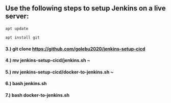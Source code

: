 ## Use the following steps to setup Jenkins on a live server:
####
    apt update
    
    apt install git 
#### 3.) git clone https://github.com/golebu2020/jenkins-setup-cicd 
#### 4.) mv jenkins-setup-cicd/jenkins.sh ~
#### 5.) mv jenkins-setup-cicd/docker-to-jenkins.sh ~
#### 6.) bash jenkins.sh
#### 7.) bash docker-to-jenkins.sh
